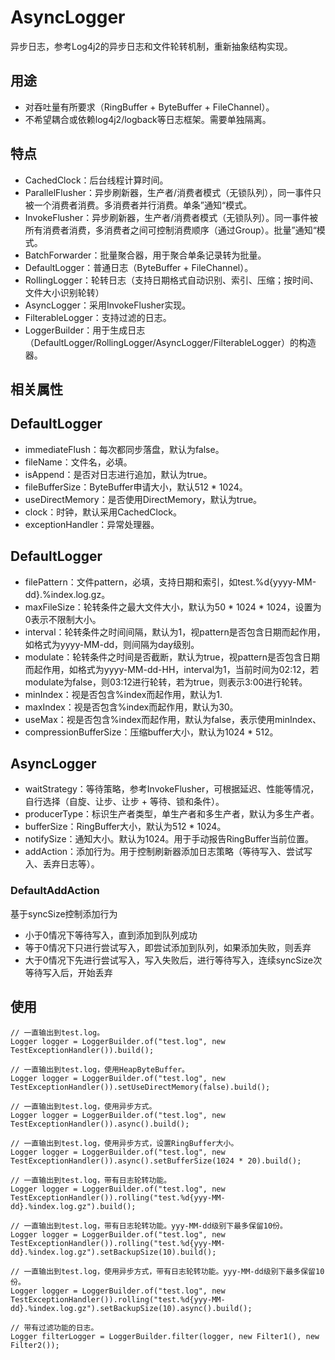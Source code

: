 # AsyncLogger #

异步日志，参考Log4j2的异步日志和文件轮转机制，重新抽象结构实现。

## 用途 ##

* 对吞吐量有所要求（RingBuffer + ByteBuffer + FileChannel）。
* 不希望耦合或依赖log4j2/logback等日志框架。需要单独隔离。

## 特点 ##

* CachedClock：后台线程计算时间。
* ParallelFlusher：异步刷新器，生产者/消费者模式（无锁队列），同一事件只被一个消费者消费。多消费者并行消费。单条”通知“模式。
* InvokeFlusher：异步刷新器，生产者/消费者模式（无锁队列）。同一事件被所有消费者消费，多消费者之间可控制消费顺序（通过Group）。批量”通知“模式。
* BatchForwarder：批量聚合器，用于聚合单条记录转为批量。
* DefaultLogger：普通日志（ByteBuffer + FileChannel）。
* RollingLogger：轮转日志（支持日期格式自动识别、索引、压缩；按时间、文件大小识别轮转）
* AsyncLogger：采用InvokeFlusher实现。
* FilterableLogger：支持过滤的日志。
* LoggerBuilder：用于生成日志（DefaultLogger/RollingLogger/AsyncLogger/FilterableLogger）的构造器。

## 相关属性 ##

## DefaultLogger ##

* immediateFlush：每次都同步落盘，默认为false。
* fileName：文件名，必填。
* isAppend：是否对日志进行追加，默认为true。
* fileBufferSize：ByteBuffer申请大小，默认512 * 1024。
* useDirectMemory：是否使用DirectMemory，默认为true。
* clock：时钟，默认采用CachedClock。
* exceptionHandler：异常处理器。

## DefaultLogger ##

* filePattern：文件pattern，必填，支持日期和索引，如test.%d{yyyy-MM-dd}.%index.log.gz。
* maxFileSize：轮转条件之最大文件大小，默认为50 * 1024 * 1024，设置为0表示不限制大小。
* interval：轮转条件之时间间隔，默认为1，视pattern是否包含日期而起作用，如格式为yyyy-MM-dd，则间隔为day级别。
* modulate：轮转条件之时间是否截断，默认为true，视pattern是否包含日期而起作用，如格式为yyyy-MM-dd-HH，interval为1，当前时间为02:12，若modulate为false，则03:12进行轮转，若为true，则表示3:00进行轮转。
* minIndex：视是否包含%index而起作用，默认为1.
* maxIndex：视是否包含%index而起作用，默认为30。
* useMax：视是否包含%index而起作用，默认为false，表示使用minIndex、
* compressionBufferSize：压缩buffer大小，默认为1024 * 512。

## AsyncLogger ##

* waitStrategy：等待策略，参考InvokeFlusher，可根据延迟、性能等情况，自行选择（自旋、让步、让步 + 等待、锁和条件）。
* producerType：标识生产者类型，单生产者和多生产者，默认为多生产者。
* bufferSize：RingBuffer大小，默认为512 * 1024。
* notifySize：通知大小。默认为1024。用于手动报告RingBuffer当前位置。
* addAction：添加行为。用于控制刷新器添加日志策略（等待写入、尝试写入、丢弃日志等）。

### DefaultAddAction

基于syncSize控制添加行为

* 小于0情况下等待写入，直到添加到队列成功
* 等于0情况下只进行尝试写入，即尝试添加到队列，如果添加失败，则丢弃
* 大于0情况下先进行尝试写入，写入失败后，进行等待写入，连续syncSize次等待写入后，开始丢弃

## 使用 ##

    // 一直输出到test.log。
    Logger logger = LoggerBuilder.of("test.log", new TestExceptionHandler()).build();

    // 一直输出到test.log，使用HeapByteBuffer。
    Logger logger = LoggerBuilder.of("test.log", new TestExceptionHandler()).setUseDirectMemory(false).build();

    // 一直输出到test.log，使用异步方式。
    Logger logger = LoggerBuilder.of("test.log", new TestExceptionHandler()).async().build();

    // 一直输出到test.log，使用异步方式，设置RingBuffer大小。
    Logger logger = LoggerBuilder.of("test.log", new TestExceptionHandler()).async().setBufferSize(1024 * 20).build();

    // 一直输出到test.log，带有日志轮转功能。
    Logger logger = LoggerBuilder.of("test.log", new TestExceptionHandler()).rolling("test.%d{yyy-MM-dd}.%index.log.gz").build();

    // 一直输出到test.log，带有日志轮转功能。yyy-MM-dd级别下最多保留10份。
    Logger logger = LoggerBuilder.of("test.log", new TestExceptionHandler()).rolling("test.%d{yyy-MM-dd}.%index.log.gz").setBackupSize(10).build();

    // 一直输出到test.log，使用异步方式，带有日志轮转功能。yyy-MM-dd级别下最多保留10份。
    Logger logger = LoggerBuilder.of("test.log", new TestExceptionHandler()).rolling("test.%d{yyy-MM-dd}.%index.log.gz").setBackupSize(10).async().build();

    // 带有过滤功能的日志。
    Logger filterLogger = LoggerBuilder.filter(logger, new Filter1(), new Filter2());